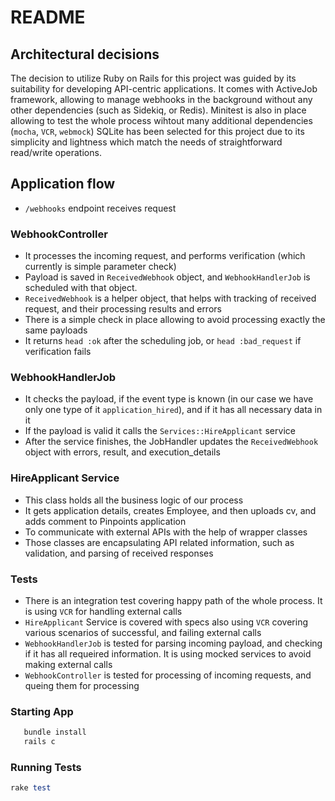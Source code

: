 # README

## Architectural decisions

The decision to utilize Ruby on Rails for this project was guided by its suitability for developing API-centric applications. 
It comes with ActiveJob framework, allowing to manage webhooks in the background without any other dependencies (such as Sidekiq, or Redis).
Minitest is also in place allowing to test the whole process wihtout many additional dependencies (`mocha`, `VCR`, `webmock`)
SQLite has been selected for this project due to its simplicity and lightness which match the needs of straightforward read/write operations.

## Application flow
- `/webhooks` endpoint receives request

### WebhookController
- It processes the incoming request, and performs verification (which currently is simple parameter check)
- Payload is saved in `ReceivedWebhook` object, and `WebhookHandlerJob` is scheduled with that object.
- `ReceivedWebhook` is a helper object, that helps with tracking of received request, and their processing results and errors
- There is a simple check in place allowing to avoid processing exactly the same payloads
- It returns `head :ok` after the scheduling job, or `head :bad_request` if verification fails

### WebhookHandlerJob
- It checks the payload, if the event type is known (in our case we have only one type of it `application_hired`), and if it has all necessary data in it
- If the payload is valid it calls the `Services::HireApplicant` service
- After the service finishes, the JobHandler updates the `ReceivedWebhook` object with errors, result, and execution_details

### HireApplicant Service
- This class holds all the business logic of our process
- It gets application details, creates Employee, and then uploads cv, and adds comment to Pinpoints application
- To communicate with external APIs with the help of wrapper classes
- Those classes are encapsulating API related information, such as validation, and parsing of received responses

### Tests
- There is an integration test covering happy path of the whole process. It is using `VCR` for handling external calls
- `HireApplicant` Service is covered with specs also using `VCR` covering various scenarios of successful, and failing external calls
- `WebhookHandlerJob` is tested for parsing incoming payload, and checking if it has all requeired information. It is using mocked services to avoid making external calls
- `WebhookController` is tested for processing of incoming requests, and queing them for processing

### Starting App
```ruby
   bundle install
   rails c
```

### Running Tests
```ruby
rake test
```
